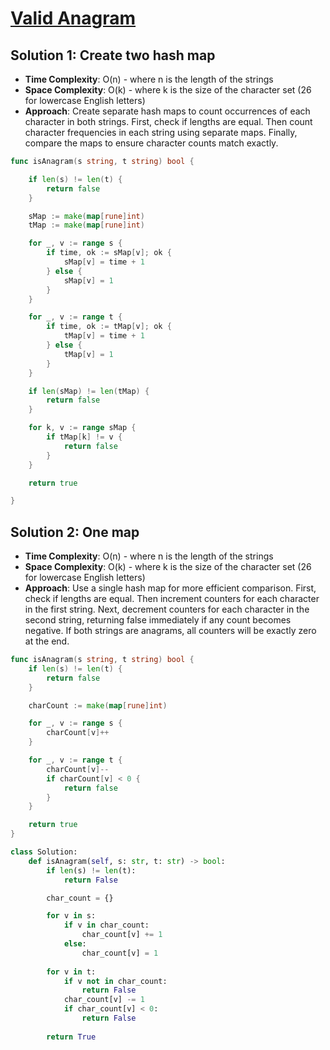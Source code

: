 # [Valid Anagram](https://leetcode.com/problems/valid-anagram)

## Solution 1: Create two hash map
- **Time Complexity**: O(n) - where n is the length of the strings
- **Space Complexity**: O(k) - where k is the size of the character set (26 for lowercase English letters)
- **Approach**: Create separate hash maps to count occurrences of each character in both strings. First, check if lengths are equal. Then count character frequencies in each string using separate maps. Finally, compare the maps to ensure character counts match exactly.


```go
func isAnagram(s string, t string) bool {

	if len(s) != len(t) {
		return false
	}

	sMap := make(map[rune]int)
	tMap := make(map[rune]int)

	for _, v := range s {
		if time, ok := sMap[v]; ok {
			sMap[v] = time + 1
		} else {
			sMap[v] = 1
		}
	}

	for _, v := range t {
		if time, ok := tMap[v]; ok {
			tMap[v] = time + 1
		} else {
			tMap[v] = 1
		}
	}

	if len(sMap) != len(tMap) {
		return false
	}

	for k, v := range sMap {
		if tMap[k] != v {
			return false
		}
	}

	return true

}
```


## Solution 2: One map
- **Time Complexity**: O(n) - where n is the length of the strings
- **Space Complexity**: O(k) - where k is the size of the character set (26 for lowercase English letters)
- **Approach**: Use a single hash map for more efficient comparison. First, check if lengths are equal. Then increment counters for each character in the first string. Next, decrement counters for each character in the second string, returning false immediately if any count becomes negative. If both strings are anagrams, all counters will be exactly zero at the end.

```go
func isAnagram(s string, t string) bool {
	if len(s) != len(t) {
		return false
	}

	charCount := make(map[rune]int)

	for _, v := range s {
		charCount[v]++
	}

	for _, v := range t {
		charCount[v]--
		if charCount[v] < 0 {
			return false
		}
	}

	return true
}
```

```python
class Solution:
    def isAnagram(self, s: str, t: str) -> bool:
        if len(s) != len(t):
            return False

        char_count = {}

        for v in s:
            if v in char_count:
                char_count[v] += 1
            else:
                char_count[v] = 1
        
        for v in t:
            if v not in char_count:
                return False
            char_count[v] -= 1
            if char_count[v] < 0:
                return False
        
        return True
        
```